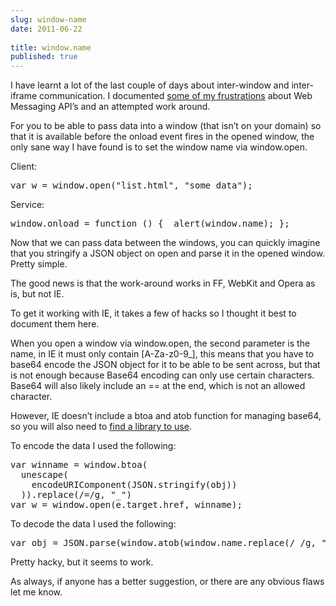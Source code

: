 ```yaml
---
slug: window-name
date: 2011-06-22
 
title: window.name
published: true
---
```

<p>I have learnt a lot of the last couple of days about inter-window and
inter-iframe communication.  I documented <a href="/webmessaging-is-broken">some of my frustrations</a> about Web Messaging API&rsquo;s and
an attempted work around.</p>

<p>For you to be able to pass data into a window (that isn&rsquo;t on your domain) so
that it is available before the onload event fires in the opened window, the
only sane way I have found is to set the window name via window.open.</p>

<p>Client:</p>

<div class="CodeRay">
  <div class="code"><pre>var w = window.open(&quot;list.html&quot;, &quot;some data&quot;);</pre></div>
</div>


<p>Service:</p>

<div class="CodeRay">
  <div class="code"><pre>window.onload = function () {  alert(window.name); };</pre></div>
</div>


<p>Now that we can pass data between the windows, you can quickly imagine that
you stringify a JSON object on open and parse it in the opened window.
 Pretty simple.</p>

<p>The good news is that the work-around works in FF, WebKit and Opera as is,
but not IE.</p>

<p>To get it working with IE, it takes a few of hacks so I thought it best to
document them here.</p>

<p>When you open a window via window.open, the second parameter is the name, in
IE it must only contain [A-Za-z0-9_], this means that you have to base64
encode the JSON object for it to be able to be sent across, but that is not
enough because Base64 encoding can only use certain characters.  Base64 will
also likely include an == at the end, which is not an allowed character.</p>

<p>However, IE doesn&rsquo;t include a btoa and atob function for managing base64, so
you will also need to <a href="http://www.stringify.com/static/js/base64.js">find a library to use</a>.</p>

<p>To encode the data I used the following:</p>

<div class="CodeRay">
  <div class="code"><pre>var winname = window.btoa(
  unescape(
    encodeURIComponent(JSON.stringify(obj))
  )).replace(/=/g, &quot;_&quot;)
var w = window.open(e.target.href, winname);</pre></div>
</div>


<p>To decode the data I used the following:</p>

<div class="CodeRay">
  <div class="code"><pre>var obj = JSON.parse(window.atob(window.name.replace(/_/g, &quot;=&quot;)));</pre></div>
</div>


<p>Pretty hacky, but it seems to work.</p>

<p>As always, if anyone has a better suggestion, or there are any obvious flaws
let me know.</p>

